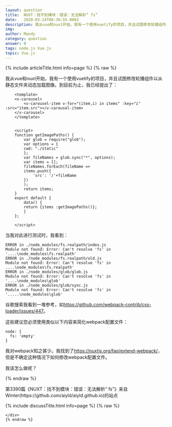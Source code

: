 ```yaml
---
layout: question
title:  NUXT：找不到模块：错误：无法解析“ fs”
date:   2020-03-24T06:36:55.000Z
description: 我从vue和nuxt开始，我有一个使用vuetify的项目，并且试图修改轮播组件以从静态文件夹动态加载图像。到目前为止，我已经提出了：    <tem...
img: 
author: Mandy
category: question
answer: 0
tags: node.js Vue.js
topic: Vue.js
---
```

<div class="article-root">
  <div class="article">
    {% include articleTitle.html info=page %}
    {% raw %}
    <div class="article-content"><p><font style="vertical-align: inherit;"><font style="vertical-align: inherit;">我从vue和nuxt开始，我有一个使用vuetify的项目，并且试图修改轮播组件以从静态文件夹动态加载图像。</font><font style="vertical-align: inherit;">到目前为止，我已经提出了：</font></font></p>

<pre><code>    &lt;template&gt;<font></font>
    &lt;v-carousel&gt;<font></font>
        &lt;v-carousel-item v-for="(item,i) in items" :key="i" :src="item.src"&gt;&lt;/v-carousel-item&gt;<font></font>
    &lt;/v-carousel&gt;<font></font>
    &lt;/template&gt;<font></font>
<font></font>
<font></font>
    &lt;script&gt;<font></font>
    function getImagePaths() {<font></font>
        var glob = require("glob");<font></font>
        var options = {<font></font>
        cwd: "./static"<font></font>
        };<font></font>
        var fileNames = glob.sync("*", options);<font></font>
        var items = [];<font></font>
        fileNames.forEach(fileName =&gt;<font></font>
        items.push({<font></font>
            'src': '/'+fileName<font></font>
        })<font></font>
        );<font></font>
        return items;<font></font>
    }<font></font>
    export default {<font></font>
        data() {<font></font>
        return {items :getImagePaths()};<font></font>
        }<font></font>
    };<font></font>
<font></font>
    &lt;/script&gt;<font></font>
</code></pre>

<p><font style="vertical-align: inherit;"><font style="vertical-align: inherit;">当我对此进行测试时，我看到：</font></font></p>

<pre><code>ERROR in ./node_modules/fs.realpath/index.js<font></font>
Module not found: Error: Can't resolve 'fs' in '....\node_modules\fs.realpath'<font></font>
ERROR in ./node_modules/fs.realpath/old.js<font></font>
Module not found: Error: Can't resolve 'fs' in ....\node_modules\fs.realpath'<font></font>
ERROR in ./node_modules/glob/glob.js<font></font>
Module not found: Error: Can't resolve 'fs' in '....\node_modules\glob'<font></font>
ERROR in ./node_modules/glob/sync.js<font></font>
Module not found: Error: Can't resolve 'fs' in '.....\node_modules\glob'<font></font>
</code></pre>

<p><font style="vertical-align: inherit;"><font style="vertical-align: inherit;">谷歌搜索我看到一堆参考，如</font></font><a href="https://github.com/webpack-contrib/css-loader/issues/447" rel="nofollow noreferrer"><font style="vertical-align: inherit;"><font style="vertical-align: inherit;">https://github.com/webpack-contrib/css-loader/issues/447</font></font></a><font style="vertical-align: inherit;"><font style="vertical-align: inherit;">。</font></font></p>

<p><font style="vertical-align: inherit;"><font style="vertical-align: inherit;">这些建议您必须使用类似以下内容来简化webpack配置文件：</font></font></p>

<pre><code>node: {<font></font>
  fs: 'empty'<font></font>
}<font></font>
</code></pre>

<p><font style="vertical-align: inherit;"><font style="vertical-align: inherit;">我对webpack知之甚少。</font><font style="vertical-align: inherit;">我找到了</font></font><a href="https://nuxtjs.org/faq/extend-webpack/" rel="nofollow noreferrer"><font style="vertical-align: inherit;"><font style="vertical-align: inherit;">https://nuxtjs.org/faq/extend-webpack/</font></font></a><font style="vertical-align: inherit;"><font style="vertical-align: inherit;">，但是不确定这种情况下如何修改webpack配置文件。</font></font></p>

<p><font style="vertical-align: inherit;"><font style="vertical-align: inherit;">我该怎么做呢？</font></font></p></div>
    {% endraw %}
  </div>
  <p class="winter_mark">第3390篇《NUXT：找不到模块：错误：无法解析“ fs”》来自Winter(https://github.com/aiyld/aiyld.github.io)的站点</p>
  <div class="discuss-wrapper">
    {% include discussTitle.html info=page %}
    {% raw %}
    <div class="discuss-list">
    
    </div>
    {% endraw %}
  </div>
<div>

